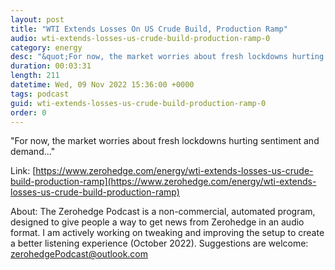 ```yaml
---
layout: post
title: "WTI Extends Losses On US Crude Build, Production Ramp"
audio: wti-extends-losses-us-crude-build-production-ramp-0
category: energy
desc: "&quot;For now, the market worries about fresh lockdowns hurting sentiment and demand...&quot;"
duration: 00:03:31
length: 211
datetime: Wed, 09 Nov 2022 15:36:00 +0000
tags: podcast
guid: wti-extends-losses-us-crude-build-production-ramp-0
order: 0
---
```

&quot;For now, the market worries about fresh lockdowns hurting sentiment and demand...&quot;

Link: [https://www.zerohedge.com/energy/wti-extends-losses-us-crude-build-production-ramp](https://www.zerohedge.com/energy/wti-extends-losses-us-crude-build-production-ramp)

About: The Zerohedge Podcast is a non-commercial, automated program, designed to give people a way to get news from Zerohedge in an audio format.  I am actively working on tweaking and improving the setup to create a better listening experience (October 2022).  Suggestions are welcome: [zerohedgePodcast@outlook.com](mailto:zerohedgePodcast@outlook.com)